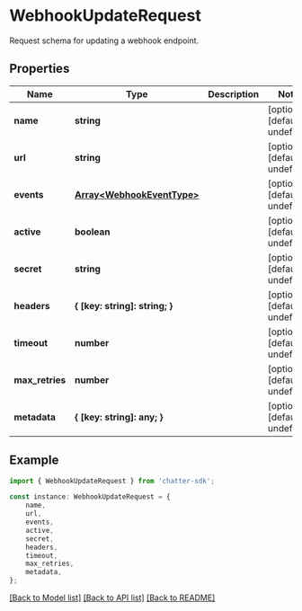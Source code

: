 # WebhookUpdateRequest

Request schema for updating a webhook endpoint.

## Properties

Name | Type | Description | Notes
------------ | ------------- | ------------- | -------------
**name** | **string** |  | [optional] [default to undefined]
**url** | **string** |  | [optional] [default to undefined]
**events** | [**Array&lt;WebhookEventType&gt;**](WebhookEventType.md) |  | [optional] [default to undefined]
**active** | **boolean** |  | [optional] [default to undefined]
**secret** | **string** |  | [optional] [default to undefined]
**headers** | **{ [key: string]: string; }** |  | [optional] [default to undefined]
**timeout** | **number** |  | [optional] [default to undefined]
**max_retries** | **number** |  | [optional] [default to undefined]
**metadata** | **{ [key: string]: any; }** |  | [optional] [default to undefined]

## Example

```typescript
import { WebhookUpdateRequest } from 'chatter-sdk';

const instance: WebhookUpdateRequest = {
    name,
    url,
    events,
    active,
    secret,
    headers,
    timeout,
    max_retries,
    metadata,
};
```

[[Back to Model list]](../README.md#documentation-for-models) [[Back to API list]](../README.md#documentation-for-api-endpoints) [[Back to README]](../README.md)
